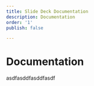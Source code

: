 ```yaml
---
title: Slide Deck Documentation
description: Documentation
order: '1'
publish: false

---
```

# Documentation

asdfasddfasddfasdf